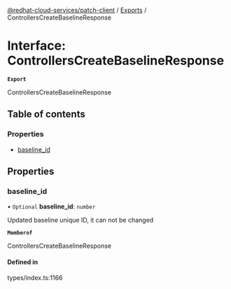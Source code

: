 [@redhat-cloud-services/patch-client](../README.md) / [Exports](../modules.md) / ControllersCreateBaselineResponse

# Interface: ControllersCreateBaselineResponse

**`Export`**

ControllersCreateBaselineResponse

## Table of contents

### Properties

- [baseline\_id](ControllersCreateBaselineResponse.md#baseline_id)

## Properties

### baseline\_id

• `Optional` **baseline\_id**: `number`

Updated baseline unique ID, it can not be changed

**`Memberof`**

ControllersCreateBaselineResponse

#### Defined in

types/index.ts:1166
